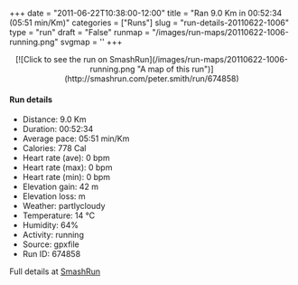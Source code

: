 +++
date = "2011-06-22T10:38:00-12:00"
title = "Ran 9.0 Km in 00:52:34 (05:51 min/Km)"
categories = ["Runs"]
slug = "run-details-20110622-1006"
type = "run"
draft = "False"
runmap = "/images/run-maps/20110622-1006-running.png"
svgmap = '<polyline points="22 0, 28 16, 37 24, 40 36, 50 52, 34 62, 31 74, 30 78, 33 89, 41 98, 46 100, 68 90, 76 73, 73 64, 72 65, 75 74, 70 89, 76 74, 75 68, 73 66, 77 75, 71 88, 76 74, 74 66, 77 70, 71 87, 76 74, 73 64, 76 66, 76 70, 66 90, 76 69, 71 60, 76 64, 75 75, 69 86, 75 72, 71 60, 76 65, 76 70, 69 86, 76 73, 71 59, 76 64, 70 86, 71 91, 71 85, 77 75, 72 61, 76 72, 70 86, 69 88, 77 71, 72 62, 76 72, 68 89, 77 70, 73 65, 71 61, 55 55, 41 40, 38 26, 27 17, 25 3">'
+++



<!--more-->

<center>
[![Click to see the run on SmashRun](/images/run-maps/20110622-1006-running.png "A map of this run")](http://smashrun.com/peter.smith/run/674858)
</center>

#### Run details

* Distance: 9.0 Km
* Duration: 00:52:34
* Average pace: 05:51 min/Km
* Calories: 778 Cal
* Heart rate (ave): 0 bpm
* Heart rate (max): 0 bpm
* Heart rate (min): 0 bpm
* Elevation gain: 42 m
* Elevation loss:  m
* Weather: partlycloudy
* Temperature: 14 &deg;C
* Humidity: 64%
* Activity: running
* Source: gpxfile
* Run ID: 674858

Full details at [SmashRun](http://smashrun.com/peter.smith/run/674858)